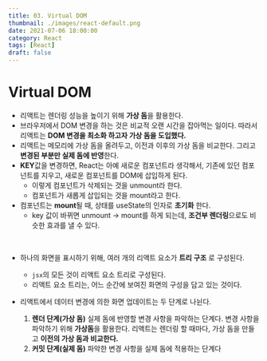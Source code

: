 ```yaml
---
title: 03. Virtual DOM
thumbnail: ./images/react-default.png
date: 2021-07-06 18:00:00
category: React
tags: [React]
draft: false
---
```



# Virtual DOM

- 리액트는 렌더링 성능을 높이기 위해 **가상 돔**을 활용한다.
- 브라우저에서 DOM 변경을 하는 것은 비교적 오랜 시간을 잡아먹는 일이다. 따라서 리액트는 **DOM 변경을 최소화 하고자 가상 돔을 도입했다.**
- 리액트는 메모리에 가상 돔을 올려두고, 이전과 이후의 가상 돔을 비교한다. 그리고 **변경된 부분만 실제 돔에 반영**한다.
- **KEY**값을 변경하면, React는 아예 새로운 컴포넌트라 생각해서, 기존에 있던 컴포넌트를 지우고, 새로운 컴포넌트를 DOM에 삽입하게 된다.
  - 이렇게 컴포넌트가 삭제되는 것을 unmount라 한다.
  - 컴포넌트가 새롭게 삽입되는 것을 mount라고 한다.
- 컴포넌트는 **mount**될 때, 상태를 useState의 인자로 **초기화** 한다.
  - key 값이 바뀌면 unmount -> mount를 하게 되는데, **조건부 렌더링**으로도 비슷한 효과를 낼 수 있다.

<br>

- 하나의 화면을 표시하기 위해, 여러 개의 리액트 요소가 **트리 구조** 로 구성된다.

  - `jsx`의 모든 것이 리액트 요소 트리로 구성된다.
  - 리액트 요소 트리는, 어느 순간에 보여진 화면의 구성을 담고 있는 것이다.

- 리액트에서 데이터 변경에 의한 화면 업데이트는 두 단계로 나뉜다.
  1. **렌더 단계(가상 돔)**
     실제 돔에 반영할 변경 사항을 파악하는 단계다. 변경 사항을 파악하기 위해 **가상돔**을 활용한다. 리액트는 렌더링 할 때마다, 가상 돔을 만들고 **이전의 가상 돔과 비교한다.**
  2. **커밋 단계(실제 돔)**
     파악한 변경 사항을 실제 돔에 적용하는 단계다
